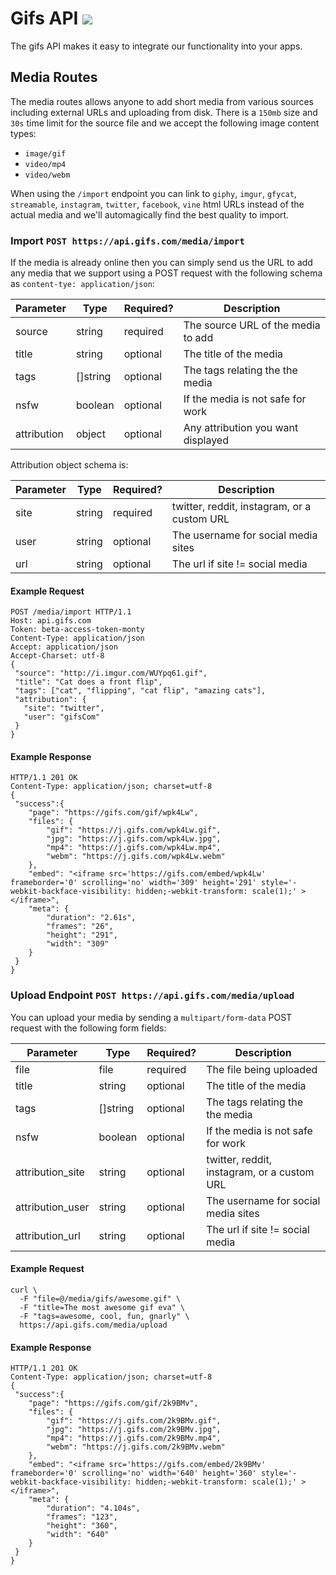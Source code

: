 # Gifs API ![](https://img.shields.io/badge/API-online-brightgreen.svg)

The gifs API makes it easy to integrate our functionality into your apps.

## Media Routes

The media routes allows anyone to add short media from various sources including external URLs and uploading from disk. There is a `150mb` size and `30s` time limit for the source file and we accept the following image content types:

* `image/gif`
* `video/mp4`
* `video/webm`

When using the `/import` endpoint you can link to `giphy`, `imgur`, `gfycat`, `streamable`, `instagram`, `twitter`, `facebook`, `vine` html URLs instead of the actual media and we'll automagically find the best quality to import.

### Import `POST https://api.gifs.com/media/import`

If the media is already online then you can simply send us the URL to add any media that we support using a POST request with the following schema as `content-tye: application/json`:


| Parameter       | Type         | Required?  | Description                          |
| -------------   |--------------|------------|--------------------------------------|
| source          | string       | required   | The source URL of the media to add   |
| title           | string       | optional   | The title of the media               |
| tags            | []string     | optional   | The tags relating the the media      |
| nsfw            | boolean      | optional   | If the media is not safe for work    |
| attribution     | object       | optional   | Any attribution you want displayed   |

Attribution object schema is:

| Parameter       | Type         | Required?  | Description                                 |
| -------------   |--------------|------------|---------------------------------------------|
| site            | string       | required   | twitter, reddit, instagram, or a custom URL |
| user            | string       | optional   | The username for social media sites         |
| url             | string       | optional   | The url if site != social media             |

#### Example Request

```HTTP
POST /media/import HTTP/1.1
Host: api.gifs.com
Token: beta-access-token-monty
Content-Type: application/json
Accept: application/json
Accept-Charset: utf-8
{
 "source": "http://i.imgur.com/WUYpq61.gif",
 "title": "Cat does a front flip",
 "tags": ["cat", "flipping", "cat flip", "amazing cats"],
 "attribution": {
   "site": "twitter",
   "user": "gifsCom"
 }
}
```

#### Example Response

```HTTP
HTTP/1.1 201 OK
Content-Type: application/json; charset=utf-8
{
 "success":{
    "page": "https://gifs.com/gif/wpk4Lw",
    "files": {
        "gif": "https://j.gifs.com/wpk4Lw.gif",
        "jpg": "https://j.gifs.com/wpk4Lw.jpg",
        "mp4": "https://j.gifs.com/wpk4Lw.mp4",
        "webm": "https://j.gifs.com/wpk4Lw.webm"
    },
    "embed": "<iframe src='https://gifs.com/embed/wpk4Lw' frameborder='0' scrolling='no' width='309' height='291' style='-webkit-backface-visibility: hidden;-webkit-transform: scale(1);' ></iframe>",
    "meta": {
        "duration": "2.61s",
        "frames": "26",
        "height": "291",
        "width": "309"
    }
 }
}
```

### Upload Endpoint `POST https://api.gifs.com/media/upload`

You can upload your media by sending a `multipart/form-data` POST request with the following form fields:

| Parameter         | Type      | Required?  | Description                                 |
| ------------------|-----------|------------|---------------------------------------------|
| file              | file      | required   | The file being uploaded                     |
| title             | string    | optional   | The title of the media                      |
| tags              | []string  | optional   | The tags relating the the media             |
| nsfw              | boolean   | optional   | If the media is not safe for work           |
| attribution_site  | string    | optional   | twitter, reddit, instagram, or a custom URL |
| attribution_user  | string    | optional   | The username for social media sites         |
| attribution_url   | string    | optional   | The url if site != social media             |

#### Example Request

```shell
curl \
  -F "file=@/media/gifs/awesome.gif" \
  -F "title=The most awesome gif eva" \
  -F "tags=awesome, cool, fun, gnarly" \
  https://api.gifs.com/media/upload
```

#### Example Response

```HTTP
HTTP/1.1 201 OK
Content-Type: application/json; charset=utf-8
{
 "success":{
    "page": "https://gifs.com/gif/2k9BMv",
    "files": {
        "gif": "https://j.gifs.com/2k9BMv.gif",
        "jpg": "https://j.gifs.com/2k9BMv.jpg",
        "mp4": "https://j.gifs.com/2k9BMv.mp4",
        "webm": "https://j.gifs.com/2k9BMv.webm"
    },
    "embed": "<iframe src='https://gifs.com/embed/2k9BMv' frameborder='0' scrolling='no' width='640' height='360' style='-webkit-backface-visibility: hidden;-webkit-transform: scale(1);' ></iframe>",
    "meta": {
        "duration": "4.104s",
        "frames": "123",
        "height": "360",
        "width": "640"
    }
 }
}
```
